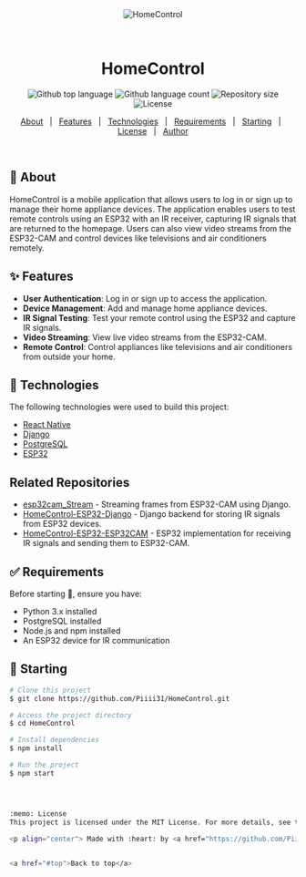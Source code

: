 <div align="center" id="top"> 
  <img src="./.github/app.gif" alt="HomeControl" />

  &#xa0;

  <!-- <a href="https://homecontrol.netlify.app">Demo</a> -->
</div>

<h1 align="center">HomeControl</h1>

<p align="center">
  <img alt="Github top language" src="https://img.shields.io/github/languages/top/Piiii31/HomeControl?color=56BEB8">
  <img alt="Github language count" src="https://img.shields.io/github/languages/count/Piiii31/HomeControl?color=56BEB8">
  <img alt="Repository size" src="https://img.shields.io/github/repo-size/Piiii31/HomeControl?color=56BEB8">
  <img alt="License" src="https://img.shields.io/github/license/Piiii31/HomeControl?color=56BEB8">
</p>

<p align="center">
  <a href="#dart-about">About</a> &#xa0; | &#xa0; 
  <a href="#sparkles-features">Features</a> &#xa0; | &#xa0;
  <a href="#rocket-technologies">Technologies</a> &#xa0; | &#xa0;
  <a href="#white_check_mark-requirements">Requirements</a> &#xa0; | &#xa0;
  <a href="#checkered_flag-starting">Starting</a> &#xa0; | &#xa0;
  <a href="#memo-license">License</a> &#xa0; | &#xa0;
  <a href="https://github.com/Piiii31" target="_blank">Author</a>
</p>

<br>

## :dart: About ##

HomeControl is a mobile application that allows users to log in or sign up to manage their home appliance devices. The application enables users to test remote controls using an ESP32 with an IR receiver, capturing IR signals that are returned to the homepage. Users can also view video streams from the ESP32-CAM and control devices like televisions and air conditioners remotely.

## :sparkles: Features ##

- **User Authentication**: Log in or sign up to access the application.
- **Device Management**: Add and manage home appliance devices.
- **IR Signal Testing**: Test your remote control using the ESP32 and capture IR signals.
- **Video Streaming**: View live video streams from the ESP32-CAM.
- **Remote Control**: Control appliances like televisions and air conditioners from outside your home.

## :rocket: Technologies ##

The following technologies were used to build this project:

- [React Native](https://reactnative.dev/)
- [Django](https://www.djangoproject.com/)
- [PostgreSQL](https://www.postgresql.org/)
- [ESP32](https://www.esp32.com/)


## Related Repositories

- [esp32cam_Stream](https://github.com/Piiii31/esp32cam_Stream) - Streaming frames from ESP32-CAM using Django.
- [HomeControl-ESP32-Django](https://github.com/Piiii31/HomeControl-ESP32-Django) - Django backend for storing IR signals from ESP32 devices.
- [HomeControl-ESP32-ESP32CAM](https://github.com/Piiii31/HomeControl-ESP32-ESP32CAM) - ESP32 implementation for receiving IR signals and sending them to ESP32-CAM.
  
## :white_check_mark: Requirements ##

Before starting :checkered_flag:, ensure you have:

- Python 3.x installed
- PostgreSQL installed
- Node.js and npm installed
- An ESP32 device for IR communication

## :checkered_flag: Starting ##

```bash
# Clone this project
$ git clone https://github.com/Piiii31/HomeControl.git

# Access the project directory
$ cd HomeControl

# Install dependencies
$ npm install

# Run the project
$ npm start




:memo: License
This project is licensed under the MIT License. For more details, see the LICENSE file.

<p align="center"> Made with :heart: by <a href="https://github.com/Piiii31" target="_blank">Piiii31</a> </p>
 

<a href="#top">Back to top</a>




